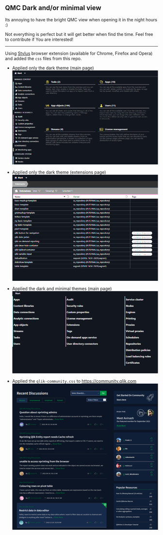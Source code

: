 ## QMC Dark and/or minimal view

Its annoying to have the bright QMC view when opening it in the night hours :)

Not everything is perfect but it will get better when find the time. Feel free to contribute if You are interested!

---

Using [Stylus](https://chrome.google.com/webstore/detail/stylus/clngdbkpkpeebahjckkjfobafhncgmne) browser extension (available for Chrome, Firefox and Opera) and added the `css` files from this repo.

- Applied only the dark theme (main page)
  ![dark-main](https://github.com/countnazgul/qmc-dark-theme/blob/main/screenshots/dark-no-minimal.PNG)

- Applied only the dark theme (extensions page)
  ![dark-main-extensions](https://github.com/countnazgul/qmc-dark-theme/blob/main/screenshots/dark-no-minimal-extensions.PNG)

- Applied the dark and minimal themes (main page)
  ![dark-and-minimal-main](https://github.com/countnazgul/qmc-dark-theme/blob/main/screenshots/dark-minimal.PNG)
  
- Applied the `qlik-community.css` to https://community.qlik.com
  ![dark-and-minimal-main](https://github.com/countnazgul/qmc-dark-theme/blob/main/screenshots/community-dark.png)
